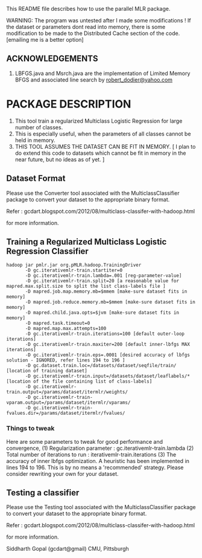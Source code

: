 This README file describes how to use the parallel MLR package.

WARNING: The program was untested after I made some modifications ! If the
dataset or parameters dont read into memory, there is some modification to be
made to the Distributed Cache section of the code.
[emailing me is a better option]

## ACKNOWLEDGEMENTS


1. LBFGS.java and Msrch.java are the implementation
   of Limited Memory BFGS and associated line search by robert_dodier@yahoo.com	
   
# PACKAGE DESCRIPTION


1. This tool train a regularized Multiclass Logistic Regression for large number of classes.
2. This is especially useful, when the parameters of all classes cannot be held in memory.
3. THIS TOOL ASSUMES THE DATASET CAN BE FIT IN MEMORY.
    [ I plan to do extend this code to datasets which cannot be fit in memory
       in the near future, but no ideas as of yet. ]

## Dataset Format

Please use the Converter tool associated with the MulticlassClassifier package
to convert your dataset to the appropriate binary format.

Refer : gcdart.blogspot.com/2012/08/multiclass-classifer-with-hadoop.html

for more information.


## Training a Regularized Multiclass Logistic Regression Classifier

```
hadoop jar pmlr.jar org.pMLR.hadoop.TrainingDriver 
       -D gc.iterativemlr-train.startiter=0 
       -D gc.iterativemlr-train.lambda=.001 [reg-parameter-value]
       -D gc.iterativemlr-train.split=20 [a reasonable value for mapred.max.split.size to split the list class-labels file ]
       -D mapred.job.map.memory.mb=$mmem [make-sure dataset fits in memory]
       -D mapred.job.reduce.memory.mb=$mmem [make-sure dataset fits in memory]
       -D mapred.child.java.opts=$jvm [make-sure dataset fits in memory]
       -D mapred.task.timeout=0 
       -D mapred.map.max.attempts=100 
       -D gc.iterativemlr-train.iterations=100 [default outer-loop iterations]
       -D gc.iterativemlr-train.maxiter=200 [default inner-lbfgs MAX iterations]
       -D gc.iterativemlr-train.eps=.0001 [desired accuracy of lbfgs solution - IGNORED, refer lines 194 to 196 ]
       -D gc.dataset.train.loc=/datasets/dataset/seqfile/train/ [location of training dataset]
       -D gc.iterativemlr-train.input=/datasets/dataset/leaflabels/* [location of the file containing list of class-labels]
       -D gc.iterativemlr-train.output=/params/dataset/itermlr/weights/
       -D gc.iterativemlr-train-vparam.output=/params/dataset/itermlr/vparams/
       -D gc.iterativemlr-train-fvalues.dir=/params/dataset/itermlr/fvalues/
```

### Things to tweak

Here are some parameters to tweak for good performance and convergence,
(1) Regularization parameter : gc.iterativemlr-train.lambda
(2) Total number of iterations to run : iterativemlr-train.iterations
(3) The accuracy of inner lbfgs optimization. A heuristic has been implemented in lines 194 to 196.
    This is by no means a 'recommended' strategy. Please consider rewriting your own for your dataset.

## Testing a classifier


Please use the Testing tool associated with the MulticlassClassifier package
to convert your dataset to the appropriate binary format.

Refer : gcdart.blogspot.com/2012/08/multiclass-classifer-with-hadoop.html

for more information.

Siddharth Gopal (gcdart@gmail)
CMU, Pittsburgh

